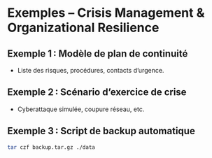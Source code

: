 # Exemples – Crisis Management & Organizational Resilience

## Exemple 1 : Modèle de plan de continuité
- Liste des risques, procédures, contacts d’urgence.

## Exemple 2 : Scénario d’exercice de crise
- Cyberattaque simulée, coupure réseau, etc.

## Exemple 3 : Script de backup automatique
```sh
tar czf backup.tar.gz ./data
```
